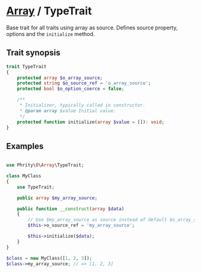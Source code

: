 # [Array](../Array.md) / TypeTrait

Base trait for all traits using array as source.
Defines source property, options and the `initialize` method.

## Trait synopsis

```php
trait TypeTrait
{
    protected array $o_array_source;
    protected string $o_source_ref = 'o_array_source';
    protected bool $o_option_coerce = false;

    /**
     * Initializer, typically called in constructor.
     * @param array $value Initial value.
     */
    protected function initialize(array $value = []): void;
}

```

## Examples

```php

use Phrity\O\Array\TypeTrait;

class MyClass
{
    use TypeTrait;

    public array $my_array_source;

    public function __construct(array $data)
    {
        // Use $my_array_source as source instead of default $o_array_source
        $this->o_source_ref = 'my_array_source';

        $this->initialize($data);
    }
}

$class = new MyClass([1, 2, 3]);
$class->my_array_source; // => [1, 2, 3]
```

